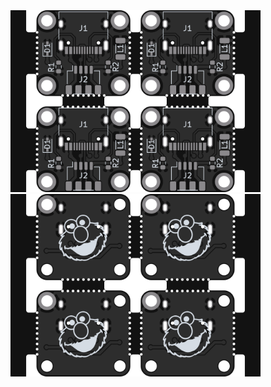 <img src="panel_front.png" alt="drawing" width="400"/>
<img src="panel_back.png" alt="drawing" width="400"/>